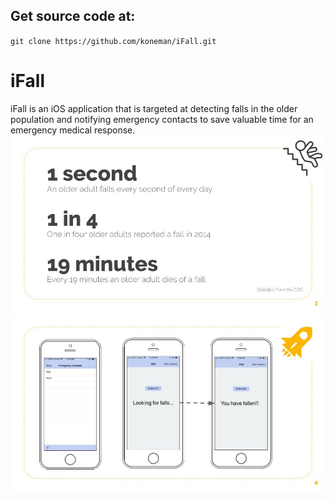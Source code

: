 ## Get source code at:
`git clone https://github.com/koneman/iFall.git`

# iFall
iFall is an iOS application that is targeted at detecting falls in the older population and notifying emergency contacts to save valuable time for an emergency medical response.
![slides](img/iFall_detect.jpg)
![slides](img/iFall_demo.jpg)
